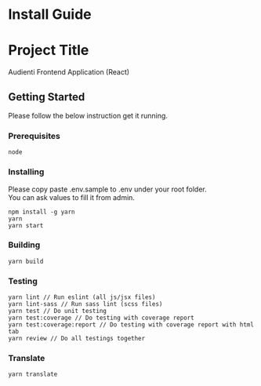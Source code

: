 # Install Guide
# Project Title

Audienti Frontend Application (React)

## Getting Started

Please follow the below instruction get it running.

### Prerequisites

```
node
```

### Installing

Please copy paste .env.sample to .env under your root folder.  
You can ask values to fill it from admin.

```
npm install -g yarn
yarn
yarn start
```

### Building

```
yarn build
```

### Testing
```
yarn lint // Run eslint (all js/jsx files)
yarn lint-sass // Run sass lint (scss files)
yarn test // Do unit testing
yarn test:coverage // Do testing with coverage report
yarn test:coverage:report // Do testing with coverage report with html tab
yarn review // Do all testings together
```

### Translate
```
yarn translate
```